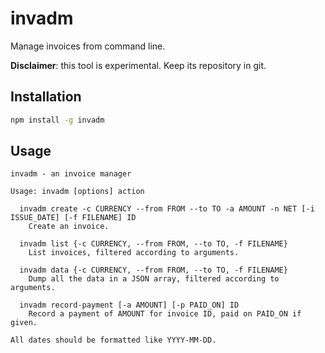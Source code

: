 # invadm
Manage invoices from command line.

**Disclaimer**: this tool is experimental. Keep its repository in git.

## Installation
```sh
npm install -g invadm
```

## Usage
```
invadm - an invoice manager

Usage: invadm [options] action

  invadm create -c CURRENCY --from FROM --to TO -a AMOUNT -n NET [-i ISSUE_DATE] [-f FILENAME] ID
    Create an invoice.

  invadm list {-c CURRENCY, --from FROM, --to TO, -f FILENAME}
    List invoices, filtered according to arguments.

  invadm data {-c CURRENCY, --from FROM, --to TO, -f FILENAME}
    Dump all the data in a JSON array, filtered according to arguments.

  invadm record-payment [-a AMOUNT] [-p PAID_ON] ID
    Record a payment of AMOUNT for invoice ID, paid on PAID_ON if given.

All dates should be formatted like YYYY-MM-DD.
```

